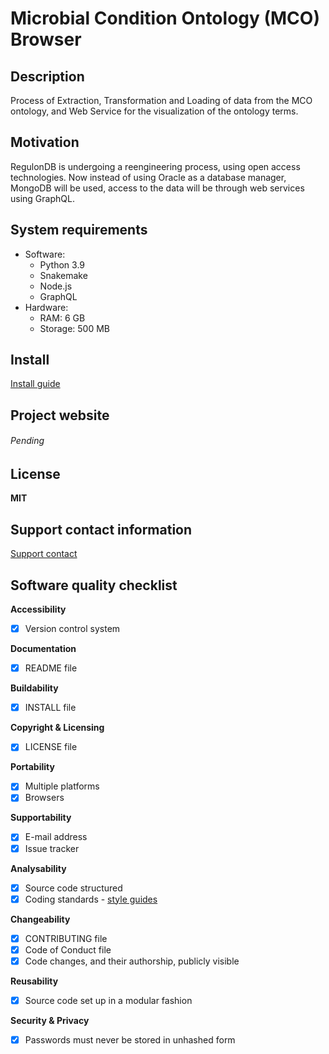 # Microbial Condition Ontology (MCO) Browser

## Description

Process of Extraction, Transformation and Loading of data from the MCO ontology, and Web Service for the visualization of the ontology terms.

## Motivation

RegulonDB is undergoing a reengineering process, using open access technologies. Now instead of using Oracle as a database manager, MongoDB will be used, access to the data will be through web services using GraphQL.

## System requirements

- Software:
  - Python 3.9
  - Snakemake
  - Node.js
  - GraphQL
- Hardware:
  - RAM: 6 GB
  - Storage: 500 MB

## Install

[Install guide](INSTALL.md)

## Project website

###### Pending

## License

**MIT**

## Support contact information

[Support contact](http://regulondb.ccg.unam.mx/menu/about_regulondb/contact_us/index.jsp)

## Software quality checklist

**Accessibility**

- [x] Version control system

**Documentation**

- [x] README file

**Buildability**

- [x] INSTALL file

**Copyright & Licensing**

- [x] LICENSE file

**Portability**

- [x] Multiple platforms
- [x] Browsers

**Supportability**

- [x] E-mail address
- [x] Issue tracker

**Analysability**

- [x] Source code structured
- [x] Coding standards - [style guides](http://google.github.io/styleguide/)

**Changeability**

- [x] CONTRIBUTING file
- [x] Code of Conduct file
- [x] Code changes, and their authorship, publicly visible

**Reusability**

- [x] Source code set up in a modular fashion

**Security & Privacy**

- [x] Passwords must never be stored in unhashed form
